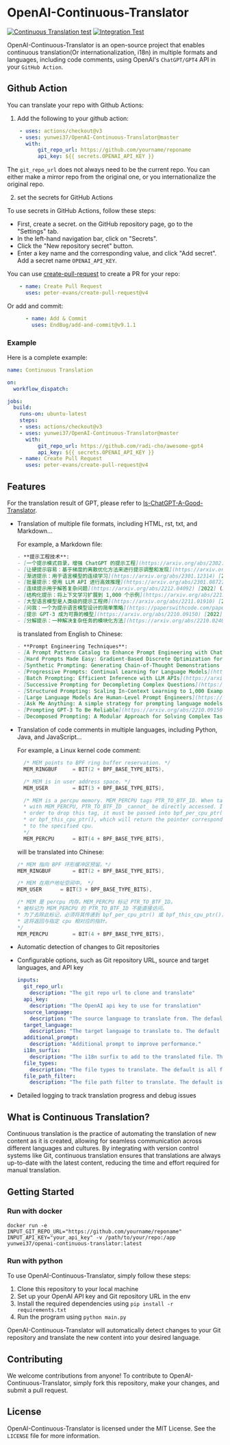 # OpenAI-Continuous-Translator

[![Continuous Translation test](https://github.com/yunwei37/OpenAI-Continuous-Translator/actions/workflows/translation.yml/badge.svg)](https://github.com/yunwei37/OpenAI-Continuous-Translator/actions/workflows/translation.yml)
[![Integration Test](https://github.com/yunwei37/OpenAI-Continuous-Translator/actions/workflows/integration.yml/badge.svg)](https://github.com/yunwei37/OpenAI-Continuous-Translator/actions/workflows/integration.yml)

OpenAI-Continuous-Translator is an open-source project that enables continuous translation(Or internationalization, i18n) in multiple formats and languages, including code comments, using OpenAI's `ChatGPT/GPT4` API in your `GitHub Action`.

## Github Action

You can translate your repo with Github Actions:

1. Add the following to your github action:

  ```yml
      - uses: actions/checkout@v3
      - uses: yunwei37/OpenAI-Continuous-Translator@master
        with:
            git_repo_url: https://github.com/yourname/reponame
            api_key: ${{ secrets.OPENAI_API_KEY }}
  ```

  The `git_repo_url` does not always need to be the current repo. You can either make a mirror repo from the original one, or you internationalize the original repo.

2. set the secrets for GitHub Actions

To use secrets in GitHub Actions, follow these steps:

- First, create a secret. on the GitHub repository page, go to the "Settings" tab.
- In the left-hand navigation bar, click on "Secrets".
- Click the "New repository secret" button.
- Enter a key name and the corresponding value, and click "Add secret". Add a secret name `OPENAI_API_KEY`.

You can use [create-pull-request](https://github.com/peter-evans/create-pull-request) to create a PR for your repo:
```yml
    - name: Create Pull Request
      uses: peter-evans/create-pull-request@v4
```

Or add and commit:

```yml
      - name: Add & Commit
        uses: EndBug/add-and-commit@v9.1.1
```

### Example

Here is a complete example:

```yml
name: Continuous Translation

on:
  workflow_dispatch:

jobs:
  build:
    runs-on: ubuntu-latest
    steps:
    - uses: actions/checkout@v3
    - uses: yunwei37/OpenAI-Continuous-Translator@master
      with:
          git_repo_url: https://github.com/radi-cho/awesome-gpt4
          api_key: ${{ secrets.OPENAI_API_KEY }}
    - name: Create Pull Request
      uses: peter-evans/create-pull-request@v4
```

## Features

For the translation result of GPT, please refer to [Is-ChatGPT-A-Good-Translator](https://github.com/wxjiao/Is-ChatGPT-A-Good-Translator).

- Translation of multiple file formats, including HTML, rst, txt, and Markdown...

  For example, a Markdown file:

  ```markdown
  - **提示工程技术**:
  - [一个提示模式目录，增强 ChatGPT 的提示工程](https://arxiv.org/abs/2302.11382) [2023] (Arxiv)
  - [让硬提示容易：基于梯度的离散优化方法来进行提示调整和发现](https://arxiv.org/abs/2302.03668) [2023] (Arxiv)。- [合成提示：为大型语言模型生成思路演示](https://arxiv.org/abs/2302.00618) [2023] (Arxiv)
  - [渐进提示：用于语言模型的连续学习](https://arxiv.org/abs/2301.12314) [2023] (Arxiv)
  - [批量提示：使用 LLM API 进行高效推理](https://arxiv.org/abs/2301.08721) [2023] (Arxiv)
  - [连续提示用于解答复杂问题](https://arxiv.org/abs/2212.04092) [2022] (Arxiv)
  - [结构化提示：将上下文学习扩展到 1,000 个示例](https://arxiv.org/abs/2212.06713) [2022] (Arxiv)
  - [大型语言模型是人类级的提示工程师](https://arxiv.org/abs/2211.01910) [2022] (Arxiv)
  - [问我：一个为提示语言模型设计的简单策略](https://paperswithcode.com/paper/ask-me-anything-a-simple-strategy-for) [2022] (Arxiv)
  - [提示 GPT-3 成为可靠的模型](https://arxiv.org/abs/2210.09150) [2022](Arxiv)
  - [分解提示：一种解决复杂任务的模块化方法](https://arxiv.org/abs/2210.02406) [2022] (Arxiv)
  ```

  is translated from English to Chinese:

  ```markdown
  - **Prompt Engineering Techniques**:
  - [A Prompt Pattern Catalog to Enhance Prompt Engineering with ChatGPT](https://arxiv.org/abs/2302.11382) [2023] (Arxiv)
  - [Hard Prompts Made Easy: Gradient-Based Discrete Optimization for Prompt Tuning and Discovery](https://arxiv.org/abs/2302.03668) [2023] (Arxiv)
  - [Synthetic Prompting: Generating Chain-of-Thought Demonstrations for Large Language Models](https://arxiv.org/abs/2302.00618) [2023] (Arxiv) 
  - [Progressive Prompts: Continual Learning for Language Models](https://arxiv.org/abs/2301.12314) [2023] (Arxiv) 
  - [Batch Prompting: Efficient Inference with LLM APIs](https://arxiv.org/abs/2301.08721) [2023] (Arxiv)
  - [Successive Prompting for Decompleting Complex Questions](https://arxiv.org/abs/2212.04092) [2022] (Arxiv) 
  - [Structured Prompting: Scaling In-Context Learning to 1,000 Examples](https://arxiv.org/abs/2212.06713) [2022] (Arxiv) 
  - [Large Language Models Are Human-Level Prompt Engineers](https://arxiv.org/abs/2211.01910) [2022] (Arxiv) 
  - [Ask Me Anything: A simple strategy for prompting language models](https://paperswithcode.com/paper/ask-me-anything-a-simple-strategy-for) [2022] (Arxiv) 
  - [Prompting GPT-3 To Be Reliable](https://arxiv.org/abs/2210.09150) [2022](Arxiv) 
  - [Decomposed Prompting: A Modular Approach for Solving Complex Tasks](https://arxiv.org/abs/2210.02406) [2022] (Arxiv) 
  ```

- Translation of code comments in multiple languages, including Python, Java, and JavaScript...

  For example, a Linux kernel code comment:

  ```c
    /* MEM points to BPF ring buffer reservation. */
    MEM_RINGBUF		= BIT(2 + BPF_BASE_TYPE_BITS),

    /* MEM is in user address space. */
    MEM_USER		= BIT(3 + BPF_BASE_TYPE_BITS),

    /* MEM is a percpu memory. MEM_PERCPU tags PTR_TO_BTF_ID. When tagged
    * with MEM_PERCPU, PTR_TO_BTF_ID _cannot_ be directly accessed. In
    * order to drop this tag, it must be passed into bpf_per_cpu_ptr()
    * or bpf_this_cpu_ptr(), which will return the pointer corresponding
    * to the specified cpu.
    */
    MEM_PERCPU		= BIT(4 + BPF_BASE_TYPE_BITS),
  ```

  will be translated into Chinese:

  ```c
  /* MEM 指向 BPF 环形缓冲区预留。*/
  MEM_RINGBUF		= BIT(2 + BPF_BASE_TYPE_BITS),

  /* MEM 在用户地址空间中。 */
  MEM_USER		= BIT(3 + BPF_BASE_TYPE_BITS),

  /* MEM 是 percpu 内存。MEM_PERCPU 标记 PTR_TO_BTF_ID。
  * 被标记为 MEM_PERCPU 的 PTR_TO_BTF_ID 不能直接访问。
  * 为了去除此标记，必须将其传递到 bpf_per_cpu_ptr() 或 bpf_this_cpu_ptr()，
  * 这将返回与指定 cpu 相对应的指针。
  */
  MEM_PERCPU		= BIT(4 + BPF_BASE_TYPE_BITS),
  ```

- Automatic detection of changes to Git repositories
- Configurable options, such as Git repository URL, source and target languages, and API key

  ```yml
  inputs:
    git_repo_url:
      description: "The git repo url to clone and translate"
    api_key:
      description: "The OpenAI api key to use for translation"
    source_language:
      description: "The source language to translate from. The default is English"
    target_language:
      description: "The target language to translate to. The default is Chinese"
    additional_prompt: 
      description: "Additional prompt to improve performance."
    i18n_surfix:
      description: "The i18n surfix to add to the translated file. The default is empty, so the translated file will overwrite the original file."
    file_types:
      description: "The file types to translate. The default is all file types supported"
    file_path_filter:
      description: "The file path filter to translate. The default is all files"
  ```

- Detailed logging to track translation progress and debug issues

## What is Continuous Translation?

Continuous translation is the practice of automating the translation of new content as it is created, allowing for seamless communication across different languages and cultures. By integrating with version control systems like Git, continuous translation ensures that translations are always up-to-date with the latest content, reducing the time and effort required for manual translation.

## Getting Started

### Run with docker

```shell
docker run -e INPUT_GIT_REPO_URL="https://github.com/yourname/reponame" INPUT_API_KEY="your_api_key" -v /path/to/your/repo:/app yunwei37/openai-continuous-translator:latest
```

### Run with python

To use OpenAI-Continuous-Translator, simply follow these steps:

1. Clone this repository to your local machine
2. Set up your OpenAI API key and Git repository URL in the env
3. Install the required dependencies using `pip install -r requirements.txt`
4. Run the program using `python main.py`

OpenAI-Continuous-Translator will automatically detect changes to your Git repository and translate the new content into your desired language.

## Contributing

We welcome contributions from anyone! To contribute to OpenAI-Continuous-Translator, simply fork this repository, make your changes, and submit a pull request.

## License

OpenAI-Continuous-Translator is licensed under the MIT License. See the `LICENSE` file for more information.
